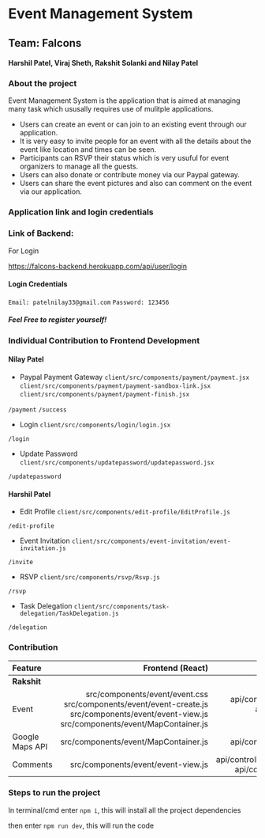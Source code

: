 # Event Management System

## Team: Falcons
#### Harshil Patel, Viraj Sheth, Rakshit Solanki and Nilay Patel

### About the project
Event Management System is the application that is aimed at managing many task which ususally requires use of mulitple applications. 

* Users can create an event or can join to an existing event through our application.
* It is very easy to invite people for an event with all the details about the event like location and times can be seen.
* Participants can RSVP their status which is very usuful for event organizers to manage all the guests.
* Users can also donate or contribute money via our Paypal gateway.
* Users can share the event pictures and also can comment on the event via our application.

### Application link and login credentials

### Link of Backend: 

For Login

https://falcons-backend.herokuapp.com/api/user/login

#### Login Credentials

`Email: patelnilay33@gmail.com`
`Password: 123456`

##### Feel Free to register yourself!

### Individual Contribution to Frontend Development

#### Nilay Patel

* Paypal Payment Gateway
`client/src/components/payment/payment.jsx`
`client/src/components/payment/payment-sandbox-link.jsx`
`client/src/components/payment/payment-finish.jsx`

`/payment`
`/success`

* Login
`client/src/components/login/login.jsx`

`/login`

* Update Password
`client/src/components/updatepassword/updatepassword.jsx`

`/updatepassword`

#### Harshil Patel

* Edit Profile
`client/src/components/edit-profile/EditProfile.js`

`/edit-profile`

* Event Invitation
`client/src/components/event-invitation/event-invitation.js`

`/invite`

* RSVP
`client/src/components/rsvp/Rsvp.js`

`/rsvp`

* Task Delegation
`client/src/components/task-delegation/TaskDelegation.js`

`/delegation`


### Contribution

| Feature       | Frontend (React) | Backend (Node) |
| :------------- | -------------:| -----:|
| **Rakshit** |
| Event      | src/components/event/event.css src/components/event/event-create.js src/components/event/event-view.js src/components/event/MapContainer.js | api/controllers/event.controller.js api/models/event.model.js api/routes/event.route.js |
| Google Maps API      | src/components/event/MapContainer.js | api/controllers/event.controller.js |
| Comments | src/components/event/event-view.js | api/controllers/comment.controller.js api/controller/event.controller.js |

### Steps to run the project

In terminal/cmd enter `npm i`, this will install all the project dependencies

then enter `npm run dev`, this will run the code
